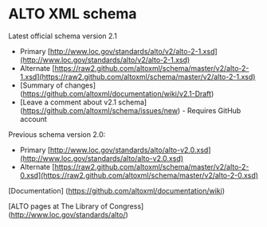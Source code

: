 # ALTO XML schema



Latest official schema version 2.1
* Primary [http://www.loc.gov/standards/alto/v2/alto-2-1.xsd](http://www.loc.gov/standards/alto/v2/alto-2-1.xsd)
* Alternate [https://raw2.github.com/altoxml/schema/master/v2/alto-2-1.xsd](https://raw2.github.com/altoxml/schema/master/v2/alto-2-1.xsd)
* [Summary of changes] (https://github.com/altoxml/documentation/wiki/v2.1-Draft)
* [Leave a comment about v2.1 schema] (https://github.com/altoxml/schema/issues/new) - Requires GitHub account
 

Previous schema version 2.0:
* Primary [http://www.loc.gov/standards/alto/alto-v2.0.xsd](http://www.loc.gov/standards/alto/alto-v2.0.xsd)
* Alternate [https://raw2.github.com/altoxml/schema/master/v2/alto-2-0.xsd](https://raw2.github.com/altoxml/schema/master/v2/alto-2-0.xsd)

[Documentation] (https://github.com/altoxml/documentation/wiki)

[ALTO pages at The Library of Congress] (http://www.loc.gov/standards/alto/) 
